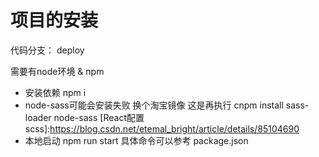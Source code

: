 # 项目的安装

代码分支：
deploy



需要有node环境 & npm
+ 安装依赖 npm i
+ node-sass可能会安装失败 换个淘宝镜像 这是再执行 cnpm install sass-loader node-sass   [React配置scss]:https://blog.csdn.net/etemal_bright/article/details/85104690
+ 本地启动 npm run start 具体命令可以参考 package.json




